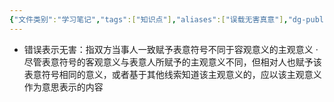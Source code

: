 ```yaml
---
{"文件类别":"学习笔记","tags":["知识点"],"aliases":["误载无害真意"],"dg-publish":true,"permalink":"/学习笔记/知识点/错误表示无害/","dgPassFrontmatter":true,"noteIcon":""}
---
```



- 错误表示无害：指双方当事人一致赋予表意符号不同于容观意义的主观意义
·尽管表意符号的客观意义与表意人所赋予的主观意义不同，但相对人也赋予该表意符号相同的意义，或者基于其他线索知道该主观意义的，应以该主观意义作为意思表示的内容